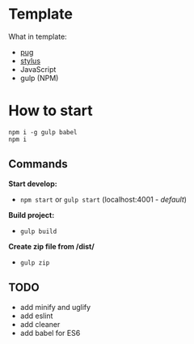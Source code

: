 # Template

What in template:

- [pug](https://pugjs.org/)
- [stylus](http://stylus-lang.com/)
- JavaScript
- gulp (NPM)

# How to start

```
npm i -g gulp babel
npm i
```

## Commands

**Start develop:**

- `npm start` or `gulp start` (localhost:4001 - *default*)

**Build project:**

- `gulp build`

**Create zip file from /dist/**

- `gulp zip`


## TODO

- add minify and uglify
- add eslint
- add cleaner
- add babel for ES6
